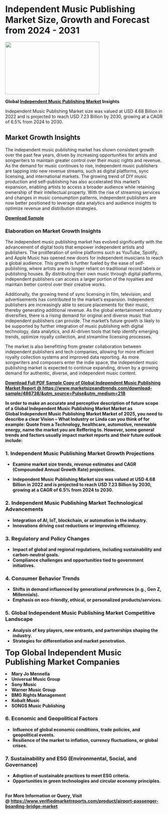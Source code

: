 <H1>Independent Music Publishing Market Size, Growth and Forecast from 2024 - 2031</H1><img class="aligncenter size-medium wp-image-584254" src="https://thirdeyenews.in/wp-content/uploads/2024/09/Global-Market-Research-300x168.jpeg" alt="" width="300" height="168" /><p><strong>Global&nbsp;<a href="https://www.marketsizeandtrends.com/download-sample/486738/&amp;utm_source=Pulse&amp;utm_medium=218">Independent Music Publishing Market</a> Insights</strong></p><p>Independent Music Publishing Market size was valued at USD 4.68 Billion in 2022 and is projected to reach USD 7.23 Billion by 2030, growing at a CAGR of 6.5% from 2024 to 2030.</p><p><h2>Market Growth Insights</h2> <p>The independent music publishing market has shown consistent growth over the past few years, driven by increasing opportunities for artists and songwriters to maintain greater control over their music rights and revenue. As the demand for music continues to rise, independent music publishers are tapping into new revenue streams, such as digital platforms, sync licensing, and international markets. The growing trend of DIY music production and self-publishing has also accelerated this market’s expansion, enabling artists to access a broader audience while retaining ownership of their intellectual property. With the rise of streaming services and changes in music consumption patterns, independent publishers are now better positioned to leverage data analytics and audience insights to optimize revenue and distribution strategies.</p> <p><strong><a href="download_sample_link_here">Download Sample</a></strong></p> <h3>Elaboration on Market Growth Insights</h3> <p>The independent music publishing market has evolved significantly with the advancement of digital tools that empower independent artists and publishers. The proliferation of online platforms such as YouTube, Spotify, and Apple Music has opened new doors for independent musicians to reach a global audience. This growth is further fueled by the ease of self-publishing, where artists are no longer reliant on traditional record labels or publishing houses. By distributing their own music through digital platforms, independent publishers can access a larger portion of the royalties and maintain better control over their creative works.</p> <p>Additionally, the growing trend of sync licensing in film, television, and advertisements has contributed to the market’s expansion. Independent publishers are increasingly able to secure placements for their music, thereby generating additional revenue. As the global entertainment industry diversifies, there is a rising demand for original and diverse music that independent publishers can provide. The market’s future growth is likely to be supported by further integration of music publishing with digital technology, data analytics, and AI-driven tools that help identify emerging trends, optimize royalty collection, and streamline licensing processes.</p> <p>The market is also benefitting from greater collaboration between independent publishers and tech companies, allowing for more efficient royalty collection systems and improved data reporting. As more songwriters and composers enter the indie space, the independent music publishing market is expected to continue expanding, driven by a growing demand for authentic, diverse, and independent music content.</p> <p><strong><a href="get_more_info_link_here"></p><p><span class=""><strong>Download Full PDF Sample Copy of Global Independent Music Publishing Market Report</strong> @ <a href="https://www.marketsizeandtrends.com/download-sample/486738/&amp;utm_source=Pulse&amp;utm_medium=218" target="_blank">https://www.marketsizeandtrends.com/download-sample/486738/&amp;utm_source=Pulse&amp;utm_medium=218</a></span></p><p>In order to make an accurate and perceptive description of future scope of a Global&nbsp;Independent Music Publishing Market Market as Global&nbsp;Independent Music Publishing Market Market of 2025, you need to describe a clear Vision &ndash; What Industry or Linda can you think of for example: Quote from a Technology, healthcare, automotive, renewable energy, name the market you are Reffering to. However, some general trends and factors usually impact market reports and their future outlook include:</p><h3>1.&nbsp;<strong>Independent Music Publishing Market Growth Projections</strong></h3><ul><li>Examine market size trends, revenue estimates and CAGR (Compounded Annual Growth Rate) projections.</li><li><p>Independent Music Publishing Market size was valued at USD 4.68 Billion in 2022 and is projected to reach USD 7.23 Billion by 2030, growing at a CAGR of 6.5% from 2024 to 2030.</p></li></ul><h3>2.&nbsp;<strong>Independent Music Publishing Market Technological Advancements</strong></h3><ul><li>Integration of AI, IoT, blockchain, or automation in the industry.</li><li>Innovations driving cost reductions or improving efficiency.</li></ul><h3>3.&nbsp;<strong>Regulatory and Policy Changes</strong></h3><ul><li>Impact of global and regional regulations, including sustainability and carbon-neutral goals.</li><li>Compliance challenges and opportunities tied to government initiatives.</li></ul><h3>4.&nbsp;<strong>Consumer Behavior Trends</strong></h3><ul><li>Shifts in demand influenced by generational preferences (e.g., Gen Z, Millennials).</li><li>Emphasis on eco-friendly, ethical, or personalized products/services.</li></ul><h3>5.&nbsp;<strong>Global Independent Music Publishing Market Competitive Landscape</strong></h3><ul><li>Analysis of key players, new entrants, and partnerships shaping the industry.</li><li>Strategies for differentiation and market penetration.</li></ul><p data-pm-slice="1 1 []"><span style="color: inherit; font-family: inherit; font-size: 25px;">Top Global Independent Music Publishing Market Companies</span></p><div class="" data-test-id=""><p><li>Mary Jo Mennella</li><li> Universal Music Group</li><li> Sony Music</li><li> Warner Music Group</li><li> BMG Rights Management</li><li> Kobalt Music</li><li> SONGS Music Publishing</li></p></div><h3>6.&nbsp;<strong>Economic and Geopolitical Factors</strong></h3><ul><li>Influence of global economic conditions, trade policies, and geopolitical events.</li><li>Resilience of the market to inflation, currency fluctuations, or global crises.</li></ul><h3>7.&nbsp;<strong>Sustainability and ESG (Environmental, Social, and Governance)</strong></h3><ul><li>Adoption of sustainable practices to meet ESG criteria.</li><li>Opportunities in green technologies and circular economy principles.</li></ul><h2><strong style="font-size: 14px;">For More Information or Query, Visit @&nbsp;</strong><a style="background-color: #ffffff; font-size: 14px;" href="https://www.marketsizeandtrends.com/report/independent-music-publishing-market/" target="_blank">https://www.verifiedmarketreports.com/product/airport-passenger-boarding-bridge-market</a></h2>
